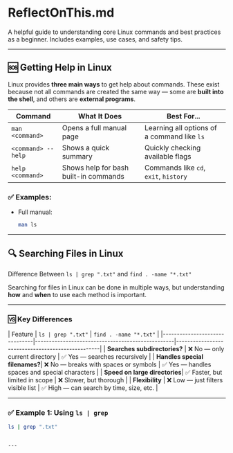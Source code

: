 # ReflectOnThis.md

A helpful guide to understanding core Linux commands and best practices as a beginner. Includes examples, use cases, and safety tips.

---

## 🆘 Getting Help in Linux

Linux provides **three main ways** to get help about commands. These exist because not all commands are created the same way — some are **built into the shell**, and others are **external programs**.

| Command        | What It Does                           | Best For...                                 |
|----------------|-----------------------------------------|----------------------------------------------|
| `man <command>`| Opens a full manual page                | Learning all options of a command like `ls`  |
| `<command> --help` | Shows a quick summary              | Quickly checking available flags             |
| `help <command>` | Shows help for bash built-in commands | Commands like `cd`, `exit`, `history`        |

### ✅ Examples:

- Full manual:
  ```bash
  man ls

--- 

## 🔍 Searching Files in Linux

Difference Between `ls | grep ".txt"` and `find . -name "*.txt"`

Searching for files in Linux can be done in multiple ways, but understanding **how** and **when** to use each method is important.

---

### 🆚 Key Differences

| Feature                        | `ls | grep ".txt"`                              | `find . -name "*.txt"`                          |
|-------------------------------|--------------------------------------------------|--------------------------------------------------|
| **Searches subdirectories?**  | ❌ No — only current directory                  | ✅ Yes — searches recursively                   |
| **Handles special filenames?**| ❌ No — breaks with spaces or symbols           | ✅ Yes — handles spaces and special characters  |
| **Speed on large directories**| ✅ Faster, but limited in scope                 | ❌ Slower, but thorough                         |
| **Flexibility**               | ❌ Low — just filters visible list              | ✅ High — can search by time, size, etc.        |

---

### ✅ Example 1: Using `ls | grep`

```bash
ls | grep ".txt"


---
